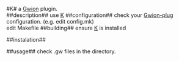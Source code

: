 #K#
  a [Gwion](https://github.com/fennecdjay/Gwion) plugin.  
##description##
use [K](https://github.com/.../K)
##configuration##
check your [Gwion-plug](https://github.com/fennecdjay/Gwion-plug) configuration. (e.g. edit config.mk)  
edit Makefile
##building##
ensure [K](https://github.com/.../K) is installed

##instalation##

##usage##
check .gw files in the directory.
